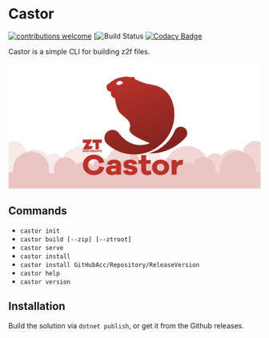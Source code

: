 # Castor

[![contributions welcome](https://img.shields.io/badge/contributions-welcome-brightgreen.svg?style=flat)](https://github.com/ZtModArchive/Castor/issues)
[![Build Status](https://github.com/ZtModArchive/Castor/actions/workflows/github-actions.yml/badge.svg)
[![Codacy Badge](https://app.codacy.com/project/badge/Grade/5acf441a439d4bbcbf06a66c67bb771a)](https://www.codacy.com/gh/ZtModArchive/Castor/dashboard?utm_source=github.com&amp;utm_medium=referral&amp;utm_content=ZtModArchive/Castor&amp;utm_campaign=Badge_Grade)

Castor is a simple CLI for building z2f files.

<img src="castor-github-social-preview.png" alt="Castor logo"/>

## Commands

*   `castor init`
*   `castor build [--zip] [--ztroot]`
*   `castor serve`
*   `castor install`
*   `castor install GitHubAcc/Repository/ReleaseVersion`
*   `castor help`
*   `castor version`

## Installation
Build the solution via `dotnet publish`, or get it from the Github releases.
